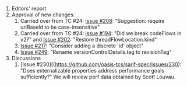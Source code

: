 1. Editors' report
1. Approval of new changes:
    1. Carried over from TC #24: [Issue #208](https://github.com/oasis-tcs/sarif-spec/issues/208): "Suggestion: require uriBaseId to be case-insensitive"
    1. Carried over from TC #24: [Issue #194](https://github.com/oasis-tcs/sarif-spec/issues/194): "Did we break codeFlows in v2?" and [Issue #202](https://github.com/oasis-tcs/sarif-spec/issues/202): "Restore threadFlowLocation.kind"
    1. [Issue #217](https://github.com/oasis-tcs/sarif-spec/issues/217): "Consider adding a discrete 'id' object"
    1. [Issue #249](https://github.com/oasis-tcs/sarif-spec/issues/249): "Rename versionControlDetails.tag to revisionTag"
1. Discussions
    1. [Issue #230]((https://github.com/oasis-tcs/sarif-spec/issues/230): "Does externalizable properties address performance goals sufficiently?" We will review perf data obtained by Scott Louvau.
